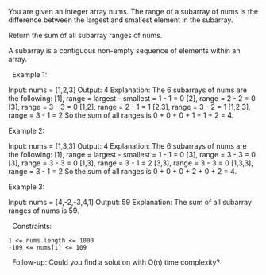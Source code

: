 You are given an integer array nums. The range of a subarray of nums is the difference between the largest and smallest element in the subarray.

Return the sum of all subarray ranges of nums.

A subarray is a contiguous non-empty sequence of elements within an array.

 
Example 1:

Input: nums = [1,2,3]
Output: 4
Explanation: The 6 subarrays of nums are the following:
[1], range = largest - smallest = 1 - 1 = 0 
[2], range = 2 - 2 = 0
[3], range = 3 - 3 = 0
[1,2], range = 2 - 1 = 1
[2,3], range = 3 - 2 = 1
[1,2,3], range = 3 - 1 = 2
So the sum of all ranges is 0 + 0 + 0 + 1 + 1 + 2 = 4.

Example 2:

Input: nums = [1,3,3]
Output: 4
Explanation: The 6 subarrays of nums are the following:
[1], range = largest - smallest = 1 - 1 = 0
[3], range = 3 - 3 = 0
[3], range = 3 - 3 = 0
[1,3], range = 3 - 1 = 2
[3,3], range = 3 - 3 = 0
[1,3,3], range = 3 - 1 = 2
So the sum of all ranges is 0 + 0 + 0 + 2 + 0 + 2 = 4.


Example 3:

Input: nums = [4,-2,-3,4,1]
Output: 59
Explanation: The sum of all subarray ranges of nums is 59.


 
Constraints:


	1 <= nums.length <= 1000
	-109 <= nums[i] <= 109


 
Follow-up: Could you find a solution with O(n) time complexity?
